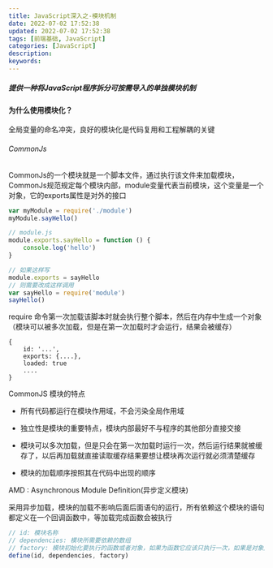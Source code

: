```yaml
---
title: JavaScript深入之-模块机制
date: 2022-07-02 17:52:38
updated: 2022-07-02 17:52:38
tags: [前端基础, JavaScript]
categories: [JavaScript]
description:
keywords:
---
```


##### 提供一种将JavaScript程序拆分可按需导入的单独模块机制

#### 为什么使用模块化？

全局变量的命名冲突，良好的模块化是代码复用和工程解耦的关键

###### CommonJs

CommonJs的一个模块就是一个脚本文件，通过执行该文件来加载模块，CommonJs规范规定每个模块内部，module变量代表当前模块，这个变量是一个对象，它的exports属性是对外的接口

```js
var myModule = require('./module')
myModule.sayHello()

// module.js
module.exports.sayHello = function () {
	console.log('hello')
}

// 如果这样写
module.exports = sayHello
// 则需要改成这样调用
var sayHello = require('module')
sayHello()
```


require 命令第一次加载该脚本时就会执行整个脚本，然后在内存中生成一个对象（模块可以被多次加载，但是在第一次加载时才会运行，结果会被缓存）

```
{
	id: '...',
	exports: {....},
	loaded: true
	....
}

```

CommonJS 模块的特点

- 所有代码都运行在模块作用域，不会污染全局作用域
- 独立性是模块的重要特点，模块内部最好不与程序的其他部分直接交接
- 模块可以多次加载，但是只会在第一次加载时运行一次，然后运行结果就被缓存了，以后再加载就直接读取缓存结果要想让模块再次运行就必须清楚缓存

- 模块的加载顺序按照其在代码中出现的顺序


AMD : Asynchronous Module Definition(异步定义模块)

采用异步加载，模块的加载不影响后面后面语句的运行，所有依赖这个模块的语句都定义在一个回调函数中，等加载完成函数会被执行

```js
// id: 模块名称
// dependencies: 模块所需要依赖的数组
// factory: 模块初始化要执行的函数或者对象，如果为函数它应该只执行一次，如果是对象此对象应为模块的输出值
define(id, dependencies, factory)
```

